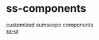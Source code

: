 # ss-components

customized sumscope components  
[ss-ui](https://d.ssui.club/html/qb_components/index.html#artboard0)
